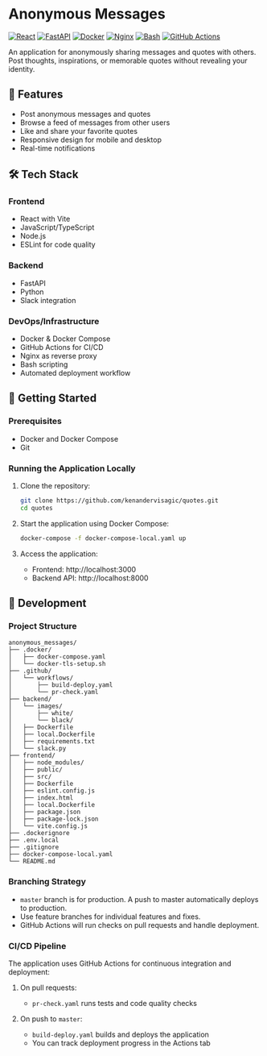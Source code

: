 # Anonymous Messages

[![React](https://img.shields.io/badge/React-18.2.0-blue)](https://reactjs.org/)
[![FastAPI](https://img.shields.io/badge/FastAPI-0.104.0-green)](https://fastapi.tiangolo.com/)
[![Docker](https://img.shields.io/badge/Docker-20.10.21-blue)](https://www.docker.com/)
[![Nginx](https://img.shields.io/badge/Nginx-1.23.3-green)](https://nginx.org/)
[![Bash](https://img.shields.io/badge/Bash-5.1.16-yellow)](https://www.gnu.org/software/bash/)
[![GitHub Actions](https://img.shields.io/badge/GitHub_Actions-2.0-blue)](https://github.com/features/actions)

An application for anonymously sharing messages and quotes with others. Post thoughts, inspirations, or memorable quotes without revealing your identity.

## 🚀 Features

- Post anonymous messages and quotes
- Browse a feed of messages from other users
- Like and share your favorite quotes
- Responsive design for mobile and desktop
- Real-time notifications

## 🛠️ Tech Stack

### Frontend
- React with Vite
- JavaScript/TypeScript
- Node.js
- ESLint for code quality

### Backend
- FastAPI
- Python
- Slack integration

### DevOps/Infrastructure
- Docker & Docker Compose
- GitHub Actions for CI/CD
- Nginx as reverse proxy
- Bash scripting
- Automated deployment workflow

## 🔧 Getting Started

### Prerequisites

- Docker and Docker Compose
- Git

### Running the Application Locally

1. Clone the repository:
   ```bash
   git clone https://github.com/kenandervisagic/quotes.git
   cd quotes
   ```

2. Start the application using Docker Compose:
   ```bash
   docker-compose -f docker-compose-local.yaml up
   ```

3. Access the application:
    - Frontend: http://localhost:3000
    - Backend API: http://localhost:8000

## 📝 Development

### Project Structure

```
anonymous_messages/
├── .docker/
│   ├── docker-compose.yaml
│   └── docker-tls-setup.sh
├── .github/
│   └── workflows/
│       ├── build-deploy.yaml
│       └── pr-check.yaml
├── backend/
│   └── images/
│       ├── white/
│       └── black/
│   ├── Dockerfile
│   ├── local.Dockerfile
│   ├── requirements.txt
│   └── slack.py
├── frontend/
│   ├── node_modules/
│   ├── public/
│   ├── src/
│   ├── Dockerfile
│   ├── eslint.config.js
│   ├── index.html
│   ├── local.Dockerfile
│   ├── package.json
│   ├── package-lock.json
│   └── vite.config.js
├── .dockerignore
├── .env.local
├── .gitignore
├── docker-compose-local.yaml
└── README.md
```


### Branching Strategy

- `master` branch is for production. A push to master automatically deploys to production.
- Use feature branches for individual features and fixes.
- GitHub Actions will run checks on pull requests and handle deployment.

### CI/CD Pipeline

The application uses GitHub Actions for continuous integration and deployment:

1. On pull requests:
    - `pr-check.yaml` runs tests and code quality checks

2. On push to `master`:
    - `build-deploy.yaml` builds and deploys the application
    - You can track deployment progress in the Actions tab
